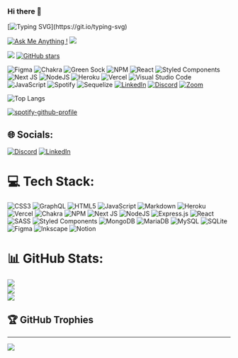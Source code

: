 ### Hi there 👋

[![Typing SVG](https://readme-typing-svg.demolab.com?font=Fira+Code&duration=3000&pause=1000&center=false&width=435&lines=Welcome+to+my+Github+profile+!;I'm+front+end+developer.;Have+a+nice+day+!)](https://git.io/typing-svg)

<!--
**FredBros/FredBros** is a ✨ _special_ ✨ repository because its `README.md` (this file) appears on your GitHub profile.

https://github.com/rzashakeri/beautify-github-profile

Here are some ideas to get you started:

- 🔭 I’m currently working on ...
- 🌱 I’m currently learning ...
- 👯 I’m looking to collaborate on ...
- 🤔 I’m looking for help with ...
- 💬 Ask me about ...
- 📫 How to reach me: ...
- 😄 Pronouns: ...
- ⚡ Fun fact: ...
-->

[![Ask Me Anything !](https://img.shields.io/badge/Ask%20me-anything-1abc9c.svg?style=for-the-badge)](https://my-portfolio-blog-oewsj9wj3-fredbros.vercel.app/blog/contact)
![](https://komarev.com/ghpvc/?username=FredBros&style=for-the-badge&color=orange)


![](https://api.visitorbadge.io/api/VisitorHit?user=FredBros&repo=github-visitors-badge&countColor=%237B1E7A)
[![GitHub stars](https://img.shields.io/github/stars/FredBros/FredBros.svg?style=for-the-badge&label=Star&maxAge=2592000)](https://GitHub.com/FredBros/FredBros/)

![Figma](https://img.shields.io/badge/figma-%23F24E1E.svg?style=for-the-badge&logo=figma&logoColor=white)
![Chakra](https://img.shields.io/badge/chakra-%234ED1C5.svg?style=for-the-badge&logo=chakraui&logoColor=white)
![Green Sock](https://img.shields.io/badge/green%20sock-88CE02?style=for-the-badge&logo=greensock&logoColor=white)
![NPM](https://img.shields.io/badge/NPM-%23000000.svg?style=for-the-badge&logo=npm&logoColor=white)
![React](https://img.shields.io/badge/react-%2320232a.svg?style=for-the-badge&logo=react&logoColor=%2361DAFB)
![Styled Components](https://img.shields.io/badge/styled--components-DB7093?style=for-the-badge&logo=styled-components&logoColor=white)
![Next JS](https://img.shields.io/badge/Next-black?style=for-the-badge&logo=next.js&logoColor=white)
![NodeJS](https://img.shields.io/badge/node.js-6DA55F?style=for-the-badge&logo=node.js&logoColor=white)
![Heroku](https://img.shields.io/badge/heroku-%23430098.svg?style=for-the-badge&logo=heroku&logoColor=white)
![Vercel](https://img.shields.io/badge/vercel-%23000000.svg?style=for-the-badge&logo=vercel&logoColor=white)
![Visual Studio Code](https://img.shields.io/badge/Visual%20Studio%20Code-0078d7.svg?style=for-the-badge&logo=visual-studio-code&logoColor=white)
![JavaScript](https://img.shields.io/badge/javascript-%23323330.svg?style=for-the-badge&logo=javascript&logoColor=%23F7DF1E)
![Spotify](https://img.shields.io/badge/Spotify-1ED760?style=for-the-badge&logo=spotify&logoColor=white)
![Sequelize](https://img.shields.io/badge/Sequelize-52B0E7?style=for-the-badge&logo=Sequelize&logoColor=white)
[![LinkedIn](https://img.shields.io/badge/LinkedIn-%230077B5.svg?style=for-the-badge&logo=linkedin&logoColor=white)](https://www.linkedin.com/in/fred-brossard-073358206/) 
[![Discord](https://img.shields.io/badge/Discord-%237289DA.svg?style=for-the-badge&logo=discord&logoColor=white)](htttps://discord.gg/https://discord.gg/tTjAfNyJ)
[![Zoom](https://img.shields.io/badge/Zoom-2D8CFF?style=for-the-badge&logo=zoom&logoColor=white)](]https://us05web.zoom.us/j/7763722470?pwd=SWZBNXYxZTdOSmpMaHJZSDFMeTZRUT09)


![Top Langs](https://github-readme-stats.vercel.app/api/top-langs/?username=FredBros&layout=compact)



<!-- TODO-IST:START -->
<!-- TODO-IST:END -->



<!--START_SECTION:activity-->
<!--END_SECTION:activity-->

[![spotify-github-profile](https://spotify-github-profile.vercel.app/api/view?uid=21tip4ccxgl7my5o2hkojwfta&cover_image=true&theme=natemoo-re&show_offline=false&bar_color=53b14f&bar_color_cover=false)](https://spotify-github-profile.vercel.app/api/view?uid=21tip4ccxgl7my5o2hkojwfta&redirect=true)




## 🌐 Socials:
[![Discord](https://img.shields.io/badge/Discord-%237289DA.svg?logo=discord&logoColor=white)](htttps://discord.gg/https://discord.gg/tTjAfNyJ) [![LinkedIn](https://img.shields.io/badge/LinkedIn-%230077B5.svg?logo=linkedin&logoColor=white)](https://www.linkedin.com/in/fred-brossard-073358206/) 

# 💻 Tech Stack:
![CSS3](https://img.shields.io/badge/css3-%231572B6.svg?style=for-the-badge&logo=css3&logoColor=white) ![GraphQL](https://img.shields.io/badge/-GraphQL-E10098?style=for-the-badge&logo=graphql&logoColor=white) ![HTML5](https://img.shields.io/badge/html5-%23E34F26.svg?style=for-the-badge&logo=html5&logoColor=white) ![JavaScript](https://img.shields.io/badge/javascript-%23323330.svg?style=for-the-badge&logo=javascript&logoColor=%23F7DF1E) ![Markdown](https://img.shields.io/badge/markdown-%23000000.svg?style=for-the-badge&logo=markdown&logoColor=white) ![Heroku](https://img.shields.io/badge/heroku-%23430098.svg?style=for-the-badge&logo=heroku&logoColor=white) ![Vercel](https://img.shields.io/badge/vercel-%23000000.svg?style=for-the-badge&logo=vercel&logoColor=white) ![Chakra](https://img.shields.io/badge/chakra-%234ED1C5.svg?style=for-the-badge&logo=chakraui&logoColor=white) ![NPM](https://img.shields.io/badge/NPM-%23000000.svg?style=for-the-badge&logo=npm&logoColor=white) ![Next JS](https://img.shields.io/badge/Next-black?style=for-the-badge&logo=next.js&logoColor=white) ![NodeJS](https://img.shields.io/badge/node.js-6DA55F?style=for-the-badge&logo=node.js&logoColor=white) ![Express.js](https://img.shields.io/badge/express.js-%23404d59.svg?style=for-the-badge&logo=express&logoColor=%2361DAFB) ![React](https://img.shields.io/badge/react-%2320232a.svg?style=for-the-badge&logo=react&logoColor=%2361DAFB) ![SASS](https://img.shields.io/badge/SASS-hotpink.svg?style=for-the-badge&logo=SASS&logoColor=white) ![Styled Components](https://img.shields.io/badge/styled--components-DB7093?style=for-the-badge&logo=styled-components&logoColor=white) ![MongoDB](https://img.shields.io/badge/MongoDB-%234ea94b.svg?style=for-the-badge&logo=mongodb&logoColor=white) ![MariaDB](https://img.shields.io/badge/MariaDB-003545?style=for-the-badge&logo=mariadb&logoColor=white) ![MySQL](https://img.shields.io/badge/mysql-%2300f.svg?style=for-the-badge&logo=mysql&logoColor=white) ![SQLite](https://img.shields.io/badge/sqlite-%2307405e.svg?style=for-the-badge&logo=sqlite&logoColor=white) 	![Figma](https://img.shields.io/badge/figma-%23F24E1E.svg?style=for-the-badge&logo=figma&logoColor=white) ![Inkscape](https://img.shields.io/badge/Inkscape-e0e0e0?style=for-the-badge&logo=inkscape&logoColor=080A13) ![Notion](https://img.shields.io/badge/Notion-%23000000.svg?style=for-the-badge&logo=notion&logoColor=white)
# 📊 GitHub Stats:
![](https://github-readme-stats.vercel.app/api?username=FredBros&theme=material-palenight&hide_border=false&include_all_commits=false&count_private=false)<br/>
![](https://github-readme-streak-stats.herokuapp.com/?user=FredBros&theme=material-palenight&hide_border=false)<br/>
![](https://github-readme-stats.vercel.app/api/top-langs/?username=FredBros&theme=material-palenight&hide_border=false&include_all_commits=false&count_private=false&layout=compact)

## 🏆 GitHub Trophies


---
[![](https://visitcount.itsvg.in/api?id=FredBros&icon=0&color=3)](https://visitcount.itsvg.in)


